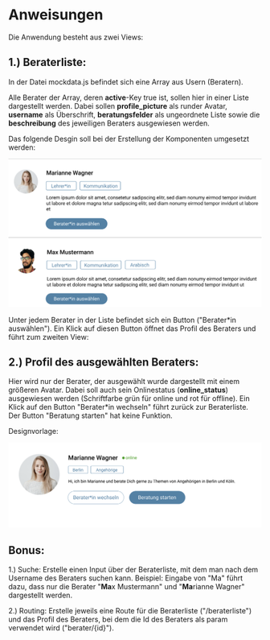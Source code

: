 # Anweisungen

Die Anwendung besteht aus zwei Views:

## 1.) Beraterliste:

In der Datei mockdata.js befindet sich eine Array aus Usern (Beratern).

Alle Berater der Array, deren **active**-Key true ist, sollen hier in einer Liste dargestellt werden. Dabei sollen **profile_picture** als runder Avatar, **username** als Überschrift, **beratungsfelder** als ungeordnete Liste sowie die **beschreibung** des jeweiligen Beraters ausgewiesen werden.

Das folgende Desgin soll bei der Erstellung der Komponenten umgesetzt werden:

![userlist](./userlist.png)

Unter jedem Berater in der Liste befindet sich ein Button ("Berater\*in auswählen"). Ein Klick auf diesen Button öffnet das Profil des Beraters und führt zum zweiten View:

## 2.) Profil des ausgewählten Beraters:

Hier wird nur der Berater, der ausgewählt wurde dargestellt mit einem größeren Avatar. Dabei soll auch sein Onlinestatus (**online_status**) ausgewiesen werden (Schriftfarbe grün für online und rot für offline). Ein Klick auf den Button "Berater\*in wechseln" führt zurück zur Beraterliste. Der Button "Beratung starten" hat keine Funktion.

Designvorlage:

![profile](./profile.png)

## Bonus:

1.) Suche:
Erstelle einen Input über der Beraterliste, mit dem man nach dem Username des Beraters suchen kann. Beispiel: Eingabe von "Ma" führt dazu, dass nur die Berater "**Ma**x Mustermann" und "**Ma**rianne Wagner" dargestellt werden.

2.) Routing:
Erstelle jeweils eine Route für die Beraterliste ("/beraterliste") und das Profil des Beraters, bei dem die Id des Beraters als param verwendet wird ("berater/{id}").
